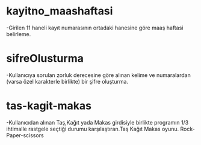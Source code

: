 # kayitno_maashaftasi
-Girilen 11 haneli kayıt numarasının ortadaki hanesine göre maaş haftasi belirleme.
# sifreOlusturma
-Kullanıcıya sorulan zorluk derecesine göre alınan kelime ve numaralardan (varsa özel karakterle birlikte) bir şifre oluşturma.
# tas-kagit-makas
-Kullanıcıdan alınan Taş,Kağıt yada Makas girdisiyle birlikte programın 1/3 ihtimalle rastgele seçtiği durumu karşılaştıran.Taş Kağıt Makas oyunu. Rock-Paper-scissors
